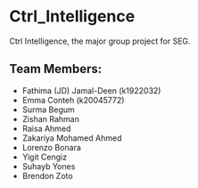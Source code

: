 # Ctrl_Intelligence
Ctrl Intelligence, the major group project for SEG.


## Team Members:
- Fathima (JD) Jamal-Deen (k1922032)
- Emma Conteh (k20045772)
- Surma Begum
- Zishan Rahman
- Raisa Ahmed
- Zakariya Mohamed Ahmed
- Lorenzo Bonara
- Yigit Cengiz
- Suhayb Yones
- Brendon Zoto

